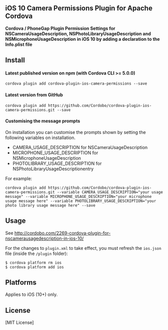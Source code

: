 ## iOS 10 Camera Permissions Plugin for Apache Cordova

**Cordova / PhoneGap Plugin Permission Settings for NSCameraUsageDescription, NSPhotoLibraryUsageDescription and NSMicrophoneUsageDescription in iOS 10 by adding a declaration to the Info.plist file**

## Install

#### Latest published version on npm (with Cordova CLI >= 5.0.0)

```
cordova plugin add cordova-plugin-ios-camera-permissions --save
```

#### Latest version from GitHub

```
cordova plugin add https://github.com/Cordobo/cordova-plugin-ios-camera-permissions.git --save
```

#### Customising the message prompts

On installation you can customise the prompts shown by setting the following variables on installation.

- CAMERA_USAGE_DESCRIPTION for NSCameraUsageDescription
- MICROPHONE_USAGE_DESCRIPTION for NSMicrophoneUsageDescription
- PHOTOLIBRARY_USAGE_DESCRIPTION for NSPhotoLibraryUsageDescriptionentry

For example:
```
cordova plugin add https://github.com/Cordobo/cordova-plugin-ios-camera-permissions.git --variable CAMERA_USAGE_DESCRIPTION="your usage message" --variable MICROPHONE_USAGE_DESCRIPTION="your microphone usage message here" --variable PHOTOLIBRARY_USAGE_DESCRIPTION="your photo library usage message here" --save
```

## Usage

See http://cordobo.com/2269-cordova-plugin-for-nscamerausagedescription-in-ios-10/

For the changes to `plugin.xml` to take effect, you must refresh the `ios.json` file (inside the `/plugin` folder):
```
$ cordova platform rm ios
$ cordova platform add ios
```

## Platforms

Applies to iOS (10+) only.

## License

[MIT License]
